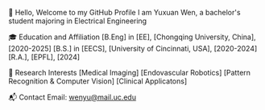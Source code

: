 👋 Hello, Welcome to my GitHub Profile
I am Yuxuan Wen, a bachelor's student majoring in Electrical Engineering

🎓 Education and Affiliation
[B.Eng] in [EE], [Chongqing University, China], [2020-2025]
[B.S.] in [EECS], [University of Cincinnati, USA], [2020-2024]
[R.A.], [EPFL], [2024]

🔬 Research Interests
[Medical Imaging]
[Endovascular Robotics]
[Pattern Recognition & Computer Vision] 
[Clinical Applicatons]

📬 Contact
Email: wenyu@mail.uc.edu
